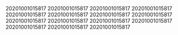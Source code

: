 20201001015817
20201001015817
20201001015817
20201001015817
20201001015817
20201001015817
20201001015817
20201001015817
20201001015817
20201001015817
20201001015817
20201001015817
20201001015817
20201001015817
20201001015817
